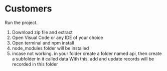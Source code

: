 # Customers
Run the project.
1. Download zip file and extract
2. Open Visual Code or any IDE of your choice
3. Open terminal and npm install
4. node_modules folder will be installed
5. incase not working. in your folder create a folder named api, then create a subfolder in it called data
With this, add and update records will be recorded in this folder

